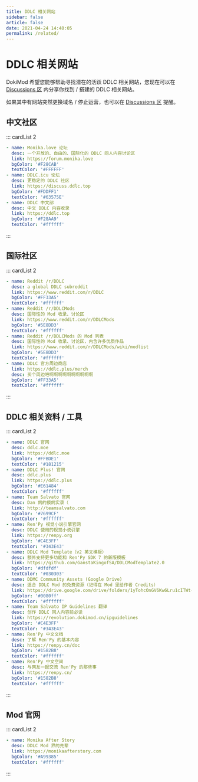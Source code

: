 ```yaml
---
title: DDLC 相关网站
sidebar: false
article: false
date: 2021-04-24 14:40:05
permalink: /related/
---
```


# DDLC 相关网站

DokiMod 希望您能够帮助寻找潜在的活跃 DDLC 相关网站，您现在可以在 [Discussions 区](https://github.com/imgradeone/revolution/discussions/categories/ddlc-相关网站投稿-ddlc-related-website) 内分享你找到 / 搭建的 DDLC 相关网站。

如果其中有网站突然更换域名 / 停止运营，也可以在 [Discussions 区](https://github.com/imgradeone/revolution/discussions/categories/ddlc-相关网站投稿-ddlc-related-website) 提醒。

## 中文社区
::: cardList 2
```yaml
- name: Monika.love 论坛
  desc: 一个开放的、自由的、国际化的 DDLC 同人内容讨论区
  link: https://forum.monika.love
  bgColor: '#F28CAB'
  textColor: '#FFFFFF'
- name: DDLC.icu 论坛
  desc: 更稳定的 DDLC 社区
  link: https://discuss.ddlc.top
  bgColor: '#FDDFF1'
  textColor: '#63575E'
- name: DDLC 中文部
  desc: 中文 DDLC 内容收录
  link: https://ddlc.top
  bgColor: '#F28AA9'
  textColor: '#ffffff'
```
:::

## 国际社区
::: cardList 2
```yaml
- name: Reddit /r/DDLC
  desc: a global DDLC subreddit
  link: https://www.reddit.com/r/DDLC
  bgColor: '#FF33A5'
  textColor: '#ffffff'
- name: Reddit /r/DDLCMods
  desc: 国际性的 Mod 收录、讨论区
  link: https://www.reddit.com/r/DDLCMods
  bgColor: '#5E8DD3'
  textColor: '#ffffff'
- name: Reddit /r/DDLCMods 的 Mod 列表
  desc: 国际性的 Mod 收录、讨论区，内含许多优质作品
  link: https://www.reddit.com/r/DDLCMods/wiki/modlist
  bgColor: '#5E8DD3'
  textColor: '#ffffff'
- name: DDLC 官方周边商店
  link: https://ddlc.plus/merch
  desc: 买个周边吧啊啊啊啊啊啊啊啊啊啊
  bgColor: '#FF33A5'
  textColor: '#ffffff'
```
:::

## DDLC 相关资料 / 工具
::: cardList 2
```yaml
- name: DDLC 官网
  desc: ddlc.moe
  link: https://ddlc.moe
  bgColor: '#FFBDE1'
  textColor: '#181215'
- name: DDLC Plus! 官网
  desc: ddlc.plus
  link: https://ddlc.plus
  bgColor: '#E61484'
  textColor: '#ffffff'
- name: Team Salvato 官网
  desc: Dan 鸽的摸鸽实录（
  link: http://teamsalvato.com
  bgColor: '#7699CF'
  textColor: '#ffffff'
- name: Ren'Py 视觉小说引擎官网
  desc: DDLC 使用的视觉小说引擎
  link: https://renpy.org
  bgColor: '#C4E3FF'
  textColor: '#343E43'
- name: DDLC Mod Template（v2 英文模板）
  desc: 额外支持更多功能和 Ren'Py SDK 7 的新版模板
  link: https://github.com/GanstaKingofSA/DDLCModTemplate2.0
  bgColor: '#dfdfdf'
  textColor: '#030303'
- name: DDMC Community Assets (Google Drive)
  desc: 适合 DDLC Mod 的免费资源（记得在 Mod 里给作者 Credits）
  link: https://drive.google.com/drive/folders/1yTohcOnGV6Kw6Lru1cITWt-zwRoGSCm_
  bgColor: '#0080ff'
  textColor: '#ffffff'
- name: Team Salvato IP Guidelines 翻译
  desc: 创作 DDLC 同人内容前必读
  link: https://revolution.dokimod.cn/ipguidelines
  bgColor: '#C4E3FF'
  textColor: '#343E43'
- name: Ren'Py 中文文档
  desc: 了解 Ren'Py 的基本内容
  link: https://renpy.cn/doc
  bgColor: '#1582B8'
  textColor: '#ffffff'
- name: Ren'Py 中文空间
  desc: 与网友一起交流 Ren'Py 的那些事
  link: https://renpy.cn/
  bgColor: '#1582B8'
  textColor: '#ffffff'
```
:::

## Mod 官网
::: cardList 2
```yaml
- name: Monika After Story
  desc: DDLC Mod 界的先辈
  link: https://monikaafterstory.com
  bgColor: '#A99385'
  textColor: '#ffffff'
```
:::
